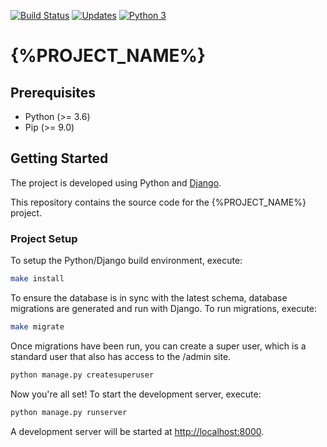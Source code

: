 [![Build Status](https://travis-ci.org/{%PROJECT_GITHUB_USER%}/{%PROJECT_ID%}.svg?branch=master)](https://travis-ci.org/{%PROJECT_GITHUB_USER%}/{%PROJECT_ID%})
[![Updates](https://pyup.io/repos/github/{%PROJECT_GITHUB_USER%}/{%PROJECT_ID%}/shield.svg)](https://pyup.io/repos/github/{%PROJECT_GITHUB_USER%}/{%PROJECT_ID%}/)
[![Python 3](https://pyup.io/repos/github/{%PROJECT_GITHUB_USER%}/{%PROJECT_ID%}/python-3-shield.svg)](https://pyup.io/repos/github/{%PROJECT_GITHUB_USER%}/{%PROJECT_ID%}/)

# {%PROJECT_NAME%}

## Prerequisites

- Python (>= 3.6)
- Pip (>= 9.0)

## Getting Started
The project is developed using Python and [Django](https://www.djangoproject.com).

This repository contains the source code for the {%PROJECT_NAME%} project.

### Project Setup
To setup the Python/Django build environment, execute:

```sh
make install
```

To ensure the database is in sync with the latest schema, database migrations are generated and run with Django. To run migrations, execute:

```sh
make migrate
```

Once migrations have been run, you can create a super user, which is a standard user that also has access to the /admin site.

```sh
python manage.py createsuperuser
```

Now you're all set! To start the development server, execute:

```sh
python manage.py runserver
```

A development server will be started at <http://localhost:8000>.

